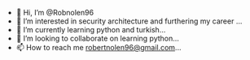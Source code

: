 - 👋 Hi, I’m @Robnolen96
- 👀 I’m interested in security architecture and furthering my career ...
- 🌱 I’m currently learning python and turkish...
- 💞️ I’m looking to collaborate on learning python...
- 📫 How to reach me robertnolen96@gmail.com...

<!---
Robnolen96/Robnolen96 is a ✨ special ✨ repository because its `README.md` (this file) appears on your GitHub profile.
You can click the Preview link to take a look at your changes.
--->
